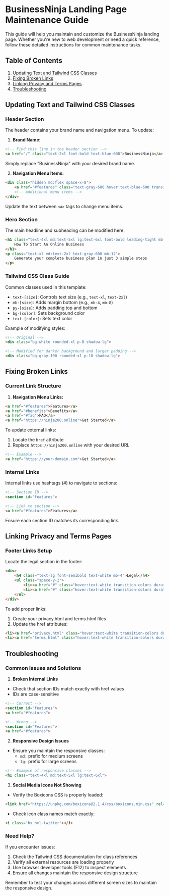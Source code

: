 # BusinessNinja Landing Page Maintenance Guide

This guide will help you maintain and customize the BusinessNinja landing page. Whether you're new to web development or need a quick reference, follow these detailed instructions for common maintenance tasks.

## Table of Contents
1. [Updating Text and Tailwind CSS Classes](#updating-text-and-tailwind-css-classes)
2. [Fixing Broken Links](#fixing-broken-links)
3. [Linking Privacy and Terms Pages](#linking-privacy-and-terms-pages)
4. [Troubleshooting](#troubleshooting)

## Updating Text and Tailwind CSS Classes

### Header Section
The header contains your brand name and navigation menu. To update:

1. **Brand Name:**
```html
<!-- Find this line in the header section -->
<a href="/" class="text-2xl font-bold text-blue-600">BusinessNinja</a>
```
Simply replace "BusinessNinja" with your desired brand name.

2. **Navigation Menu Items:**
```html
<div class="hidden md:flex space-x-8">
    <a href="#features" class="text-gray-600 hover:text-blue-600 transition-colors duration-300">Features</a>
    <!-- Additional menu items -->
</div>
```
Update the text between `<a>` tags to change menu items.

### Hero Section
The main headline and subheading can be modified here:
```html
<h1 class="text-4xl md:text-5xl lg:text-6xl font-bold leading-tight mb-8 text-gray-900">
    How To Start An Online Business
</h1>
<p class="text-xl md:text-2xl text-gray-600 mb-12">
    Generate your complete business plan in just 3 simple steps
</p>
```

### Tailwind CSS Class Guide
Common classes used in this template:
- `text-[size]`: Controls text size (e.g., `text-xl`, `text-2xl`)
- `mb-[size]`: Adds margin bottom (e.g., `mb-4`, `mb-8`)
- `py-[size]`: Adds padding top and bottom
- `bg-[color]`: Sets background color
- `text-[color]`: Sets text color

Example of modifying styles:
```html
<!-- Original -->
<div class="bg-white rounded-xl p-8 shadow-lg">

<!-- Modified for darker background and larger padding -->
<div class="bg-gray-100 rounded-xl p-10 shadow-lg">
```

## Fixing Broken Links

### Current Link Structure
1. **Navigation Menu Links:**
```html
<a href="#features">Features</a>
<a href="#benefits">Benefits</a>
<a href="#faq">FAQ</a>
<a href="https://ninja200.online">Get Started</a>
```

To update external links:
1. Locate the `href` attribute
2. Replace `https://ninja200.online` with your desired URL
```html
<!-- Example -->
<a href="https://your-domain.com">Get Started</a>
```

### Internal Links
Internal links use hashtags (#) to navigate to sections:
```html
<!-- Section ID -->
<section id="features">

<!-- Link to section -->
<a href="#features">Features</a>
```

Ensure each section ID matches its corresponding link.

## Linking Privacy and Terms Pages

### Footer Links Setup
Locate the legal section in the footer:
```html
<div>
    <h4 class="text-lg font-semibold text-white mb-4">Legal</h4>
    <ul class="space-y-2">
        <li><a href="#" class="hover:text-white transition-colors duration-300">Privacy Policy</a></li>
        <li><a href="#" class="hover:text-white transition-colors duration-300">Terms of Service</a></li>
    </ul>
</div>
```

To add proper links:
1. Create your privacy.html and terms.html files
2. Update the href attributes:
```html
<li><a href="privacy.html" class="hover:text-white transition-colors duration-300">Privacy Policy</a></li>
<li><a href="terms.html" class="hover:text-white transition-colors duration-300">Terms of Service</a></li>
```

## Troubleshooting

### Common Issues and Solutions

1. **Broken Internal Links**
- Check that section IDs match exactly with href values
- IDs are case-sensitive
```html
<!-- Correct -->
<section id="features">
<a href="#features">

<!-- Wrong -->
<section id="Features">
<a href="#features">
```

2. **Responsive Design Issues**
- Ensure you maintain the responsive classes:
  - `md:` prefix for medium screens
  - `lg:` prefix for large screens
```html
<!-- Example of responsive classes -->
<h1 class="text-4xl md:text-5xl lg:text-6xl">
```

3. **Social Media Icons Not Showing**
- Verify the Boxicons CSS is properly loaded:
```html
<link href="https://unpkg.com/boxicons@2.1.4/css/boxicons.min.css" rel="stylesheet">
```
- Check icon class names match exactly:
```html
<i class='bx bxl-twitter'></i>
```

### Need Help?
If you encounter issues:
1. Check the Tailwind CSS documentation for class references
2. Verify all external resources are loading properly
3. Use browser developer tools (F12) to inspect elements
4. Ensure all changes maintain the responsive design structure

Remember to test your changes across different screen sizes to maintain the responsive design.